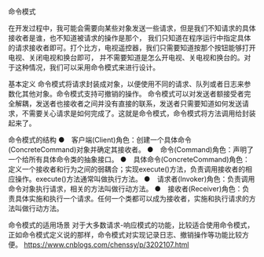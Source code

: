 命令模式

在开发过程中，我可能会需要向某些对象发送一些请求，但是我们不知请求的具体接收者是谁，也不知道被请求的操作是那个，
我们只知道在程序运行中指定具体的请求接收者即可。打个比方，电视遥控器，我们只需要知道按那个按钮能够打开电视、关闭电视和换台即可，
并不需要知道是怎么开电视、关电视和换台的。对于这种情况，我们可以采用命令模式来进行设计。

基本定义
命令模式将请求封装成对象，以便使用不同的请求、队列或者日志来参数化其他对象。命令模式支持可撤销的操作。
命令模式可以对发送者额接受者完全解耦，发送者也接收者之间并没有直接的联系，发送者只需要知道如何发送请求，不需要关心请求是如何完成了。这就是命令模式，命令模式将方法调用给封装起来了。

命令模式的结构
●　客户端(Client)角色：创建一个具体命令(ConcreteCommand)对象并确定其接收者。
●　命令(Command)角色：声明了一个给所有具体命令类的抽象接口。
●　具体命令(ConcreteCommand)角色：定义一个接收者和行为之间的弱耦合；实现execute()方法，负责调用接收者的相应操作。execute()方法通常叫做执行方法。
●　请求者(Invoker)角色：负责调用命令对象执行请求，相关的方法叫做行动方法。
●　接收者(Receiver)角色：负责具体实施和执行一个请求。任何一个类都可以成为接收者，实施和执行请求的方法叫做行动方法。

命令模式的适用场景
    对于大多数请求-响应模式的功能，比较适合使用命令模式，正如命令模式定义说的那样，命令模式对实现记录日志、撤销操作等功能比较方便。
https://www.cnblogs.com/chenssy/p/3202107.html
